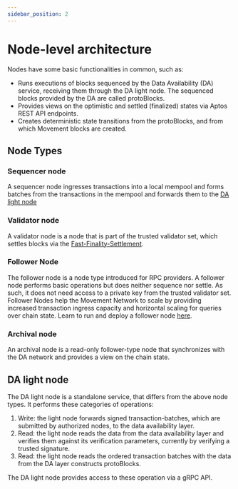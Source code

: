 ```yaml
---
sidebar_position: 2
---
```


# Node-level architecture

Nodes have some basic functionalities in common, such as:

- Runs executions of blocks sequenced by the Data Availability (DA) service,
  receiving them through the DA light node. The sequenced blocks provided by the DA are called protoBlocks.
- Provides views on the optimistic and settled (finalized) states via
  Aptos REST API endpoints.
- Creates deterministic state transitions from the protoBlocks, and from which Movement blocks are created.

## Node Types

### Sequencer node

A sequencer node ingresses transactions into a local mempool and forms batches from the transactions in the mempool and forwards them to the [DA light node](#da-light-node)

### Validator node

A validator node is a node that is part of the trusted validator set, which settles blocks via the [Fast-Finality-Settlement](high_level_architecture.md#settlement).

### Follower Node

The follower node is a node type introduced for RPC providers. A follower node performs basic operations but does neither sequence nor settle. As such, it does not need access to a private key from the trusted validator set. Follower Nodes help the Movement Network to scale by providing increased transaction ingress capacity and horizontal scaling for queries over chain state. Learn to run and deploy a follower node [here](https://github.com/movementlabsxyz/movement/tree/main/docs/movement-node/run/manual/follower-node).

### Archival node

An archival node is a read-only follower-type node that synchronizes with the DA network and provides a view on the chain state.

## DA light node

The DA light node is a standalone service, that differs from the above node types. It performs these categories of operations:

1. Write: the light node forwards signed transaction-batches, which are submitted by authorized nodes, to the data availability layer.
2. Read: the light node reads the data from the data availability layer and verifies them against its verification parameters, currently by verifying a trusted signature.
3. Read: the light node reads the ordered transaction batches with the data from the DA layer constructs protoBlocks.

The DA light node provides access to these operation via a gRPC API.
